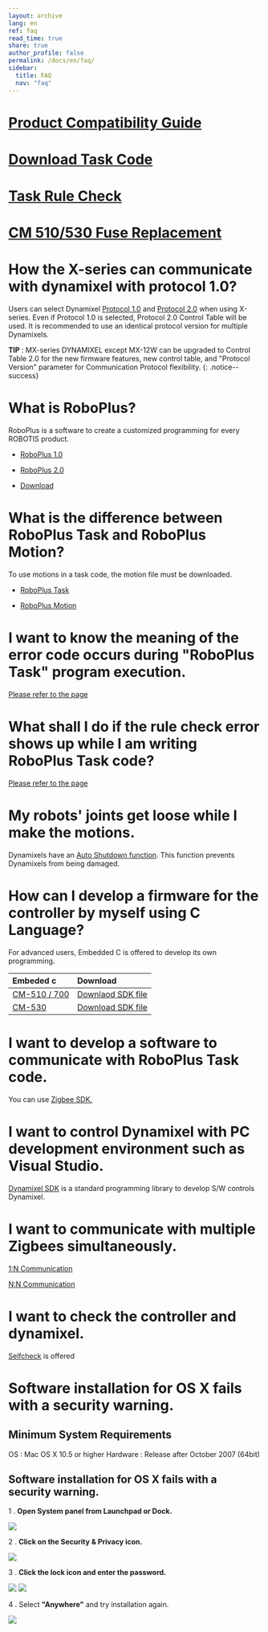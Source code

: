 ```yaml
---
layout: archive
lang: en
ref: faq
read_time: true
share: true
author_profile: false
permalink: /docs/en/faq/
sidebar:
  title: FAQ
  nav: "faq"
---
```





# [Product Compatibility Guide](/docs/en/parts/controller/controller_compatibility/)

# [Download Task Code](/docs/en/faq/download_task_code/)

# [Task Rule Check](/docs/en/software/rplus1/task/task_misc/#rule-check)

# [CM 510/530 Fuse Replacement](/docs/en/faq/cm_510_530_fuse/)

# How the X-series can communicate with dynamixel with protocol 1.0?

Users can select Dynamixel [Protocol 1.0] and [Protocol 2.0] when using X-series.
Even if Protocol 1.0 is selected, Protocol 2.0 Control Table will be used.
It is recommended to use an identical protocol version for multiple Dynamixels.

**TIP** : MX-series DYNAMIXEL except MX-12W can be upgraded to Control Table 2.0 for the new firmware features, new control table, and "Protocol Version" parameter for Communication Protocol flexibility.
{: .notice--success}

# What is RoboPlus?

RoboPlus is a software to create a customized programming for every ROBOTIS product.

  - [RoboPlus 1.0](http://en.robotis.com/model/board.php?bo_table=print_en&wr_id=48)

  - [RoboPlus 2.0](http://en.robotis.com/model/board.php?bo_table=print_en&wr_id=47)

  - [Download](http://en.robotis.com/service/downloadpage.php?ca_id=10)

# What is the difference between RoboPlus Task and RoboPlus Motion?

 To use motions in a task code, the motion file must be downloaded.

  - [RoboPlus Task](http://emanual.robotis.com/docs/en/software/rplus1/task/getting_started/#introduction)

  - [RoboPlus Motion](http://emanual.robotis.com/docs/en/software/rplus1/motion/#introduction)

# I want to know the meaning of the error code occurs during "RoboPlus Task" program execution.

 [Please refer to the page](http://emanual.robotis.com/docs/en/software/rplus1/task/task_misc/#error-messages)

# What shall I do if the rule check error shows up while I am writing RoboPlus Task code?

 [Please refer to the page](http://emanual.robotis.com/docs/en/software/rplus1/task/task_misc/#rule-check)

# My robots' joints get loose while I make the motions.

 Dynamixels have an [Auto Shutdown function](http://emanual.robotis.com/docs/en/software/rplus1/motion/#dynamixel-auto-shutdown-function). This function prevents Dynamixels from being damaged.

# How can I develop a firmware for the controller by myself using C Language?

 For advanced users, Embedded C is offered to develop its own programming.

| Embeded c                                                                                               | Download                                                                                                      |
|:--------------------------------------------------------------------------------------------------------|:--------------------------------------------------------------------------------------------------------------|
| [CM-510 / 700](http://emanual.robotis.com/docs/en/software/embedded_sdk/embedded_c_cm510/#introduction) | [Downlaod SDK file](http://emanual.robotis.com/docs/en/software/embedded_sdk/embedded_c_cm510/#cm-510-cm-700) |
| [CM-530](http://emanual.robotis.com/docs/en/software/embedded_sdk/embedded_c_cm530/#introduction)       | [Download SDK file](http://emanual.robotis.com/docs/en/software/embedded_sdk/embedded_c_cm530/#cm-530)        |

# I want to develop a software to communicate with RoboPlus Task code.

  You can use [Zigbee SDK.](http://emanual.robotis.com/docs/en/software/embedded_sdk/zigbee_sdk/)

# I want to control Dynamixel with PC development environment such as Visual Studio.

  [Dynamixel SDK] is a standard programming library to develop S/W controls Dynamixel.

# I want to communicate with multiple Zigbees simultaneously.

  [1:N  Communication](http://emanual.robotis.com/docs/en/parts/communication/zig-110/#11-communication)

  [N:N Communication](http://emanual.robotis.com/docs/en/parts/communication/zig-110/#1n-communication)

# I want to check the controller and dynamixel.

  [Selfcheck](http://en.robotis.com/model/selfcheck.php) is offered

# Software installation for OS X fails with a security warning.

## Minimum System Requirements

  OS : Mac OS X 10.5 or higher
  Hardware : Release after October 2007 (64bit)

## Software installation for OS X fails with a security warning.

  1 . **Open System panel from Launchpad or Dock.**

  ![](/assets/images/faq/OS_X_fail/osx_system_config.png)

  2 . **Click on the Security & Privacy icon.**

  ![](/assets/images/faq/OS_X_fail/osx_security.png)

  3 . **Click the lock icon and enter the password.**

  ![](/assets/images/faq/OS_X_fail/osx_security_mod.png)
  ![](/assets/images/faq/OS_X_fail/osx_authority.png)

  4 . Select **"Anywhere"** and try installation again.

  ![](/assets/images/faq/OS_X_fail/osx_all_app_allowance.png)


[Dynamixel SDK]: /docs/en/software/dynamixel/dynamixel_sdk/overview/
[Protocol 1.0]: /docs/en/dxl/protocol1/
[Protocol 2.0]: /docs/en/dxl/protocol2/
